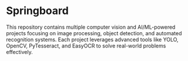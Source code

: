 # Springboard
This repository contains multiple computer vision and AI/ML-powered projects focusing on image processing, object detection, and automated recognition systems. 
Each project leverages advanced tools like YOLO, OpenCV, PyTesseract, and EasyOCR to solve real-world problems effectively.
